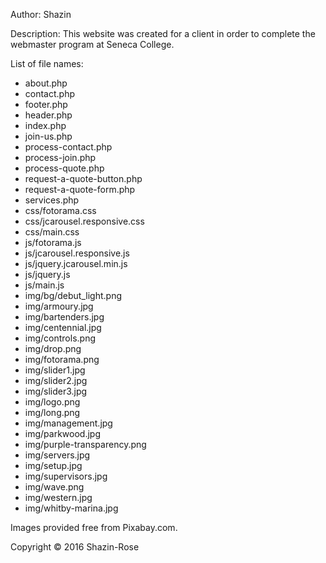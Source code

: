 Author: Shazin

Description: This website was created for a client in order to complete the webmaster program at Seneca College. 

List of file names: 
-	about.php
-	contact.php
-	footer.php
-	header.php
-	index.php
-	join-us.php
-	process-contact.php
-	process-join.php
-	process-quote.php
-	request-a-quote-button.php
-	request-a-quote-form.php
-	services.php
-	css/fotorama.css
-	css/jcarousel.responsive.css
-	css/main.css
-	js/fotorama.js
-	js/jcarousel.responsive.js
-	js/jquery.jcarousel.min.js
-	js/jquery.js
-	js/main.js
-	img/bg/debut_light.png
-	img/armoury.jpg
-	img/bartenders.jpg
-	img/centennial.jpg
-	img/controls.png
-	img/drop.png
-	img/fotorama.png
-	img/slider1.jpg
-	img/slider2.jpg
-	img/slider3.jpg
-	img/logo.png
-	img/long.png
-	img/management.jpg
-	img/parkwood.jpg
-	img/purple-transparency.png
-	img/servers.jpg
-	img/setup.jpg
-	img/supervisors.jpg
-	img/wave.png
-	img/western.jpg
-	img/whitby-marina.jpg

Images provided free from Pixabay.com. 

Copyright © 2016 Shazin-Rose


